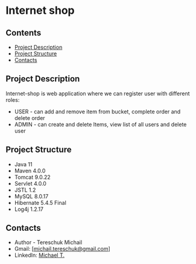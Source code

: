 # Internet shop

## Contents
- [Project Description](#description)
- [Project Structure](#structure)
- [Contacts](#contacts)

## <a name="description"></a>Project Description
Internet-shop is web application where we can register user with different roles:
- USER - can add and remove item from bucket, complete order and delete order
- ADMIN - can create and delete Items, view list of all users and delete user

## <a name="structure"></a>Project Structure

* Java 11
* Maven 4.0.0
* Tomcat 9.0.22 
* Servlet 4.0.0
* JSTL 1.2
* MySQL 8.0.17
* Hibernate 5.4.5 Final
* Log4j 1.2.17

## <a name="contacts"></a>Contacts
* Author - Tereschuk Michail
* Gmail: [michail.tereschuk@gmail.com]
* LinkedIn: [Michael T.](https://www.linkedin.com/in/michail-tereschuk-709334196/@)


